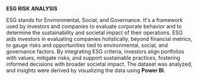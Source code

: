 **ESG RISK ANALYSIS**

ESG stands for Environmental, Social, and Governance. It's a framework used by investors and companies to evaluate corporate behavior and to determine the sustainability and societal impact of their operations. ESG aids investors in evaluating companies holistically, beyond financial metrics, to gauge risks and opportunities tied to environmental, social, and governance factors. By integrating ESG criteria, investors align portfolios with values, mitigate risks, and support sustainable practices, fostering informed decisions with broader societal impact. The dataset was analyzed, and insights were derived by visualizing the data using **Power BI**.












